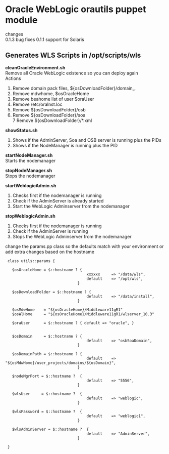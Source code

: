 Oracle WebLogic orautils puppet module
=======================================================

changes  
0.1.3 bug fixes
0.1.1 support for Solaris


Generates WLS Scripts in /opt/scripts/wls
-----------------------------------------

**cleanOracleEnvironment.sh**  
Remove all Oracle WebLogic existence so you can deploy again  
Actions  
1. Remove domain pack files, ${osDownloadFolder}/domain_*.*  
2. Remove mdwhome, $osOracleHome  
3. Remove beahome list of user $oraUser  
4. Remove /etc/oraInst.loc  
5. Remove ${osDownloadFolder}/osb  
6. Remove ${osDownloadFolder}/soa  
7  Remove ${osDownloadFolder}/*.xml  

**showStatus.sh**  
1. Shows if the AdminServer, Soa and OSB server is running plus the PIDs  
2. Shows if the NodeManager is running plus the PID  

**startNodeManager.sh**  
Starts the nodemanager

**stopNodeManager.sh**  
Stops the nodemanager

**startWeblogicAdmin.sh**  
1. Checks first if the nodemanager is running  
2. Check if the AdminServer is already started  
3. Start the WebLogic Adminserver from the nodemanager   

**stopWeblogicAdmin.sh**  
1. Checks first if the nodemanager is running  
2. Check if the AdminServer is running  
3. Stops the WebLogic Adminserver from the nodemanager  

change the params.pp class so the defaults match with your environment or add extra changes based on the hostname  


     class utils::params {
     
       $osOracleHome = $::hostname ? { 
                                        xxxxxx     => "/data/wls",
                                        default    => "/opt/wls", 
                                    }
     
       $osDownloadFolder = $::hostname ? { 
                                        default    => "/data/install", 
                                    }
     
       $osMdwHome    = "${osOracleHome}/Middleware11gR1"
       $osWlHome     = "${osOracleHome}/Middleware11gR1/wlserver_10.3" 
     
       $oraUser      = $::hostname ? { default => "oracle", }
     
     
       $osDomain     = $::hostname ? { 
                                        default    => "osbSoaDomain", 
                                    }
                                    
       $osDomainPath = $::hostname ? { 
                                        default    => "${osMdwHome}/user_projects/domains/${osDomain}", 
                                    }
     
       $nodeMgrPort = $::hostname ?  { 
                                        default    => "5556", 
                                    }                                 
     
       $wlsUser     = $::hostname ?  { 
                                        default    => "weblogic", 
                                    }                                 
     
       $wlsPassword = $::hostname ?  { 
                                        default    => "weblogic1", 
                                    }       
     
       $wlsAdminServer = $::hostname ?  { 
                                        default    => "AdminServer", 
                                    }       
     
     }         